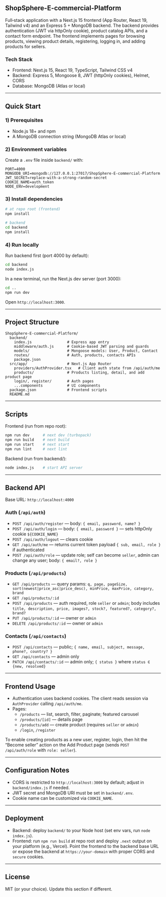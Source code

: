 ## ShopSphere-E-commercial-Platform

Full‑stack application with a Next.js 15 frontend (App Router, React 19, Tailwind v4) and an Express 5 + MongoDB backend. The backend provides authentication (JWT via httpOnly cookie), product catalog APIs, and a contact form endpoint. The frontend implements pages for browsing products, viewing product details, registering, logging in, and adding products for sellers.

### Tech Stack
- Frontend: Next.js 15, React 19, TypeScript, Tailwind CSS v4
- Backend: Express 5, Mongoose 8, JWT (httpOnly cookies), Helmet, CORS
- Database: MongoDB (Atlas or local)

---

## Quick Start

### 1) Prerequisites
- Node.js 18+ and npm
- A MongoDB connection string (MongoDB Atlas or local)

### 2) Environment variables
Create a `.env` file inside `backend/` with:

```
PORT=4000
MONGODB_URI=mongodb://127.0.0.1:27017/ShopSphere-E-commercial-Platform
JWT_SECRET=replace-with-a-strong-random-secret
COOKIE_NAME=auth_token
NODE_ENV=development
```

### 3) Install dependencies

```bash
# at repo root (frontend)
npm install

# backend
cd backend
npm install
```

### 4) Run locally

Run backend first (port 4000 by default):

```bash
cd backend
node index.js
```

In a new terminal, run the Next.js dev server (port 3000):

```bash
cd ..
npm run dev
```

Open `http://localhost:3000`.

---

## Project Structure

```
ShopSphere-E-commercial-Platform/
  backend/
    index.js                # Express app entry
    middleware/auth.js      # Cookie-based JWT parsing and guards
    models/                 # Mongoose models: User, Product, Contact
    routes/                 # Auth, products, contacts APIs
    package.json
  src/app/                  # Next.js App Router
    providers/AuthProvider.tsx   # Client auth state from /api/auth/me
    products/               # Products listing, detail, and add product page
    login/, register/       # Auth pages
    ...components           # UI components
  package.json              # Frontend scripts
  README.md
```

---

## Scripts

Frontend (run from repo root):

```bash
npm run dev      # next dev (turbopack)
npm run build    # next build
npm run start    # next start
npm run lint     # next lint
```

Backend (run from backend/):

```bash
node index.js    # start API server
```

---

## Backend API

Base URL: `http://localhost:4000`

### Auth (`/api/auth`)
- `POST /api/auth/register` — body: `{ email, password, name? }`
- `POST /api/auth/login` — body: `{ email, password }` — sets httpOnly cookie `${COOKIE_NAME}`
- `POST /api/auth/logout` — clears cookie
- `GET /api/auth/me` — returns current token payload `{ sub, email, role }` if authenticated
- `POST /api/auth/role` — update role; self can become `seller`, admin can change any user; body: `{ email?, role }`

### Products (`/api/products`)
- `GET /api/products` — query params: `q, page, pageSize, sort(newest|price_asc|price_desc), minPrice, maxPrice, category, brand`
- `GET /api/products/:id`
- `POST /api/products` — auth required, role `seller` or `admin`; body includes `title, description, price, images?, stock?, featured?, category?, brand?`
- `PUT /api/products/:id` — owner or `admin`
- `DELETE /api/products/:id` — owner or `admin`

### Contacts (`/api/contacts`)
- `POST /api/contacts` — public; `{ name, email, subject, message, phone?, country? }`
- `GET /api/contacts` — admin only
- `PATCH /api/contacts/:id` — admin only; `{ status }` where `status ∈ {new, resolved}`

---

## Frontend Usage

- Authentication uses backend cookies. The client reads session via `AuthProvider` calling `/api/auth/me`.
- Pages:
  - `/products` — list, search, filter, paginate; featured carousel
  - `/products/[id]` — details page
  - `/products/add` — create product (requires `seller` or `admin`)
  - `/login`, `/register`

To enable creating products as a new user, register, login, then hit the “Become seller” action on the Add Product page (sends `POST /api/auth/role` with `role: seller`).

---

## Configuration Notes

- CORS is restricted to `http://localhost:3000` by default; adjust in `backend/index.js` if needed.
- JWT secret and MongoDB URI must be set in `backend/.env`.
- Cookie name can be customized via `COOKIE_NAME`.

---

## Deployment

- Backend: deploy `backend/` to your Node host (set env vars, run `node index.js`).
- Frontend: run `npm run build` at repo root and deploy `.next` output on your platform (e.g., Vercel). Point the frontend to the backend base URL or expose the backend at `https://your-domain` with proper CORS and `secure` cookies.

---

## License

MIT (or your choice). Update this section if different.

